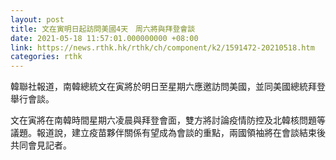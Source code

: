 ```yaml
---
layout: post
title: 文在寅明日起訪問美國4天　周六將與拜登會談
date: 2021-05-18 11:57:01.000000000 +08:00
link: https://news.rthk.hk/rthk/ch/component/k2/1591472-20210518.htm
categories: rthk
---
```


韓聯社報道，南韓總統文在寅將於明日至星期六應邀訪問美國，並同美國總統拜登舉行會談。

文在寅將在南韓時間星期六凌晨與拜登會面，雙方將討論疫情防控及北韓核問題等議題。報道說，建立疫苗夥伴關係有望成為會談的重點，兩國領袖將在會談結束後共同會見記者。
